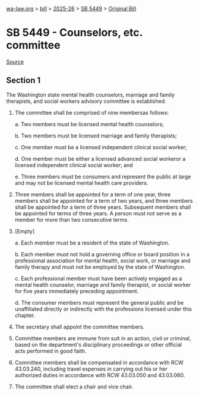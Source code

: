 [wa-law.org](/) > [bill](/bill/) > [2025-26](/bill/2025-26/) > [SB 5449](/bill/2025-26/sb/5449/) > [Original Bill](/bill/2025-26/sb/5449/1/)

# SB 5449 - Counselors, etc. committee

[Source](http://lawfilesext.leg.wa.gov/biennium/2025-26/Pdf/Bills/Senate%20Bills/5449.pdf)

## Section 1
The Washington state mental health counselors, marriage and family therapists, and social workers advisory committee is established.

1. The committee shall be comprised of nine membersas follows:

    a. Two members must be licensed mental health counselors;

    b. Two members must be licensed marriage and family therapists;

    c. One member must be a licensed independent clinical social worker;

    d. One member must be either a licensed advanced social workeror a licensed independent clinical social worker; and

    e. Three members must be consumers and represent the public at large and may not be licensed mental health care providers.

2. Three members shall be appointed for a term of one year, three members shall be appointed for a term of two years, and three members shall be appointed for a term of three years. Subsequent members shall be appointed for terms of three years. A person must not serve as a member for more than two consecutive terms.

3. [Empty]

    a. Each member must be a resident of the state of Washington.

    b. Each member must not hold a governing office or board position in a professional association for mental health, social work, or marriage and family therapy and must not be employed by the state of Washington.

    c. Each professional member must have been actively engaged as a mental health counselor, marriage and family therapist, or social worker for five years immediately preceding appointment.

    d. The consumer members must represent the general public and be unaffiliated directly or indirectly with the professions licensed under this chapter.

4. The secretary shall appoint the committee members.

5. Committee members are immune from suit in an action, civil or criminal, based on the department's disciplinary proceedings or other official acts performed in good faith.

6. Committee members shall be compensated in accordance with RCW 43.03.240, including travel expenses in carrying out his or her authorized duties in accordance with RCW 43.03.050 and 43.03.060.

7. The committee shall elect a chair and vice chair.
